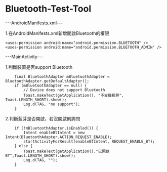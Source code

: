 # Bluetooth-Test-Tool

---AndroidManifests.xml---

1.在AndroidManifests.xml新增開啟Bluetooth的權限

    <uses-permission android:name="android.permission.BLUETOOTH" />
    <uses-permission android:name="android.permission.BLUETOOTH_ADMIN" />

---MainActivity---

1.判斷裝置是否support Bluetooth

        final BluetoothAdapter mBluetoothAdapter = BluetoothAdapter.getDefaultAdapter();
        if (mBluetoothAdapter == null) {
            // Device does not support Bluetooth
            Toast.makeText(getApplication(), "不支援藍芽", Toast.LENGTH_SHORT).show();
            Log.d(TAG, "no support");
        }

2.判斷藍芽是否開啟，若沒開啟則詢問

        if (!mBluetoothAdapter.isEnabled()) {
            Intent enableBtIntent = new Intent(BluetoothAdapter.ACTION_REQUEST_ENABLE);
            startActivityForResult(enableBtIntent, REQUEST_ENABLE_BT);
        } else {
            Toast.makeText(getApplication(),"已開啟 BT",Toast.LENGTH_SHORT).show();
            Log.d(TAG, "");
        }
